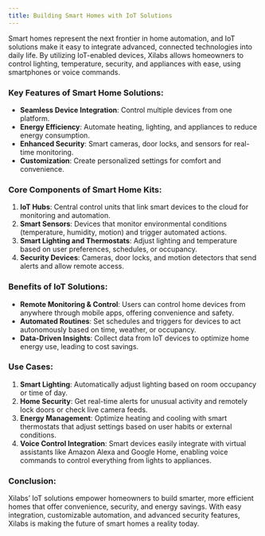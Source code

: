 ```yaml
---
title: Building Smart Homes with IoT Solutions
---
```

Smart homes represent the next frontier in home automation, and IoT solutions make it easy to integrate advanced, connected technologies into daily life. By utilizing IoT-enabled devices, Xilabs allows homeowners to control lighting, temperature, security, and appliances with ease, using smartphones or voice commands. 

### Key Features of  Smart Home Solutions:

- **Seamless Device Integration**: Control multiple devices from one platform.
- **Energy Efficiency**: Automate heating, lighting, and appliances to reduce energy consumption.
- **Enhanced Security**: Smart cameras, door locks, and sensors for real-time monitoring.
- **Customization**: Create personalized settings for comfort and convenience.

### Core Components of Smart Home Kits:

1. **IoT Hubs**: Central control units that link smart devices to the cloud for monitoring and automation.
2. **Smart Sensors**: Devices that monitor environmental conditions (temperature, humidity, motion) and trigger automated actions.
3. **Smart Lighting and Thermostats**: Adjust lighting and temperature based on user preferences, schedules, or occupancy.
4. **Security Devices**: Cameras, door locks, and motion detectors that send alerts and allow remote access.

### Benefits of IoT Solutions:

- **Remote Monitoring & Control**: Users can control home devices from anywhere through mobile apps, offering convenience and safety.
- **Automated Routines**: Set schedules and triggers for devices to act autonomously based on time, weather, or occupancy.
- **Data-Driven Insights**: Collect data from IoT devices to optimize home energy use, leading to cost savings.

### Use Cases:

1. **Smart Lighting**: Automatically adjust lighting based on room occupancy or time of day.
2. **Home Security**: Get real-time alerts for unusual activity and remotely lock doors or check live camera feeds.
3. **Energy Management**: Optimize heating and cooling with smart thermostats that adjust settings based on user habits or external conditions.
4. **Voice Control Integration**: Smart devices easily integrate with virtual assistants like Amazon Alexa and Google Home, enabling voice commands to control everything from lights to appliances.

### Conclusion:

Xilabs’ IoT solutions empower homeowners to build smarter, more efficient homes that offer convenience, security, and energy savings. With easy integration, customizable automation, and advanced security features, Xilabs is making the future of smart homes a reality today.
